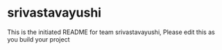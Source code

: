 # srivastavayushi
This is the initiated README for team srivastavayushi, Please edit this as you build your project
